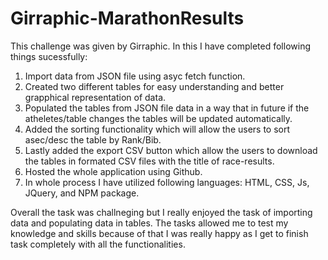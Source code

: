 # Girraphic-MarathonResults

This challenge was given by Girraphic. In this I have completed following things sucessfully:
1. Import data from JSON file using asyc fetch function.
2. Created two different tables for easy understanding and better grapphical representation of data.
3. Populated the tables from JSON file data in a way that in future if the atheletes/table changes the tables will be updated automatically.
4. Added the sorting functionality which will allow the users to sort asec/desc the table by Rank/Bib.
5. Lastly added the export CSV button which allow the users to download the tables in formated CSV files with the title of race-results.
6. Hosted the whole application using Github.
7. In whole process I have utilized following languages: HTML, CSS, Js, JQuery, and NPM package.

Overall the task was challneging but I really enjoyed the task of importing data and populating data in tables. The tasks allowed me to test my knowledge and skills because of that I was really happy as I get to finish task completely with all the functionalities. 
